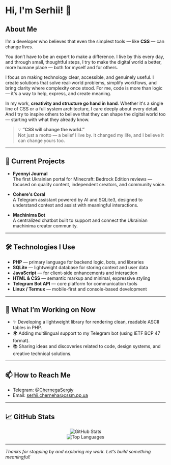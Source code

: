 # Hi, I'm Serhii! 👋

## About Me

I’m a developer who believes that even the simplest tools — like **CSS** — can change lives.

You don’t have to be an expert to make a difference. I live by this every day, and through small, thoughtful steps, I try to make the digital world a better, more humane place — both for myself and for others.

I focus on making technology clear, accessible, and genuinely useful. I create solutions that solve real-world problems, simplify workflows, and bring clarity where complexity once stood. For me, code is more than logic — it's a way to help, express, and create meaning.

In my work, **creativity and structure go hand in hand**. Whether it's a single line of CSS or a full system architecture, I care deeply about every detail. And I try to inspire others to believe that they can shape the digital world too — starting with what they already know.

> 💡 **“CSS will change the world.”**  
> Not just a motto — a belief I live by. It changed my life, and I believe it can change yours too.

---

## 🚧 Current Projects

- **Fyennyi Journal**  
  The first Ukrainian portal for Minecraft: Bedrock Edition reviews — focused on quality content, independent creators, and community voice.

- **Cohere's Coral**  
  A Telegram assistant powered by AI and SQLite3, designed to understand context and assist with meaningful interactions.

- **Machinima Bot**  
  A centralized chatbot built to support and connect the Ukrainian machinima creator community.

---

## 🛠️ Technologies I Use

- **PHP** — primary language for backend logic, bots, and libraries
- **SQLite** — lightweight database for storing context and user data
- **JavaScript** — for client-side enhancements and interaction
- **HTML & CSS** — semantic markup and minimal, expressive styling
- **Telegram Bot API** — core platform for communication tools
- **Linux / Termux** — mobile-first and console-based development

---

## 🌱 What I’m Working on Now

- ✨ Developing a lightweight library for rendering clean, readable ASCII tables in PHP.
- 🌍 Adding multilingual support to my Telegram bot (using IETF BCP 47 format).
- 📚 Sharing ideas and discoveries related to code, design systems, and creative technical solutions.

---

## 📫 How to Reach Me

- Telegram: [@ChernegaSergiy](https://t.me/ChernegaSergiy)  
- Email: [serhii.cherneha@cssm.pp.ua](mailto:serhii.cherneha@cssm.pp.ua)  

---

## 📈 GitHub Stats

<div align="center">
  <img src="https://github-readme-stats.vercel.app/api?username=ChernegaSergiy&show_icons=true&theme=default" alt="GitHub Stats" />
  <br/>
  <img src="https://github-readme-stats.vercel.app/api/top-langs/?username=ChernegaSergiy&layout=compact" alt="Top Languages" />
</div>

---

_Thanks for stopping by and exploring my work. Let’s build something meaningful!_
